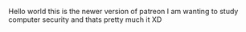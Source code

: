 


Hello world this is the newer version of patreon
I am wanting to study computer security and thats pretty much it XD

